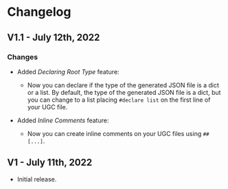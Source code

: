 # Changelog

## V1.1 - July 12th, 2022
### Changes
- Added _Declaring Root Type_ feature:
  - Now you can declare if the type of the generated JSON file is a dict or a list. By default, the type of the generated JSON file is a dict, but you can change to a list placing `#declare list` on the first line of your UGC file.

- Added _Inline Comments_ feature:
  - Now you can create inline comments on your UGC files using `## [...]`.

## V1 - July 11th, 2022
- Initial release.
